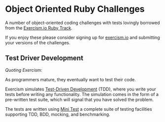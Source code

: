 # Object Oriented Ruby Challenges

A number of object-oriented coding challenges with tests lovingly borrowed from
the [Exercism.io Ruby Track](http://exercism.io/languages/ruby).

If you enjoy these please consider signing up for
[exercism.io](http://exercism.io) and submitting your versions of the
challenges.

## Test Driver Development

*Quoting Exercism:*

As programmers mature, they eventually want to test their code.

Exercism simulates [Test-Driven Development](http://en.wikipedia.org/wiki/Test-driven_development) (TDD), where you write your tests before writing any functionality. The simulation comes in the form of a pre-written test suite, which will signal that you have solved the problem.

The tests are written using [Mini Test](https://github.com/seattlerb/minitest)
a complete suite of testing facilities supporting TDD, BDD, mocking, and
benchmarking.
